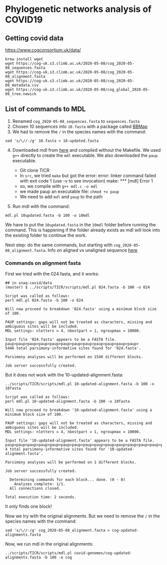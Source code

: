 # Phylogenetic networks analysis of COVID19

## Getting covid data
https://www.cogconsortium.uk/data/
```
brew install wget
wget https://cog-uk.s3.climb.ac.uk/2020-05-08/cog_2020-05-08_sequences.fasta
wget https://cog-uk.s3.climb.ac.uk/2020-05-08/cog_2020-05-08_alignment.fasta
wget https://cog-uk.s3.climb.ac.uk/2020-05-08/cog_2020-05-08_metadata.csv
wget https://cog-uk.s3.climb.ac.uk/2020-05-08/cog_global_2020-05-08_tree.newick
```

## List of commands to MDL

1. Renamed `cog_2020-05-08_sequences.fasta` to `sequences.fasta`
2. Chosen 10 sequences into `10.fasta` with a package called [BBMap](https://sourceforge.net/projects/bbmap/)
3. We had to remove the `/` in the species names with the command:
```
sed 's/\//-/g' 10.fasta > 10-updated.fasta
```
4. Downloaded mdl from [here](https://github.com/nstenz/TICR/tree/master/src) and compiled without the Makefile. We used `g++` directly to create the `mdl` executable. We also downloaded the `paup` executable.

    - Git clone TICR
    - In `src`, we tried `make` but got the error: error: linker command failed with exit code 1 (use -v to see invocation)
make: *** [mdl] Error 1
    - so, we compile with `g++ mdl.c -o mdl`
    - we made paup an executable file: `chmod +x paup`
    - We need to add `mdl` and `paup` to the path

5. Run mdl with the command:
```
mdl.pl 10updated.fasta -b 100 -o 10mdl
```
We have to put the `10updated.fasta` in the `10mdl` folder before running the command. This is happening if the folder already exists as mdl will look into the existing folder to continue the work.

Next step: do the same commands, but starting with `cog_2020-05-08_alignment.fasta`. Info on aligned vs unaligned sequence [here](http://www2.decipher.codes/Alignment.html)

### Commands on alignment fasta

First we tried with the 024.fasta, and it works:
```shell
## in snaq-covid/data
(master) $ ../scripts/TICR/scripts/mdl.pl 024.fasta -b 100 -o 024

Script was called as follows:
perl mdl.pl 024.fasta -b 100 -o 024

Will now proceed to breakdown '024.fasta' using a minimum block size of 100.

PAUP settings: gaps will not be treated as characters, missing and ambiguous sites will be included.
MDL settings: nletters = 4, nbestpart = 1, ngroupmax = 10000.

Input file '024.fasta' appears to be a FASTA file.
paup>paup>paup>paup>paup>paup>paup>paup>paup>paup>paup>paup>
5446 total parsimony-informative sites found for '024.fasta'.

Parsimony analyses will be performed on 1540 different blocks.

Job server successfully created.
```

But it does not work with the 10-updated-alignment.fasta:
```shell
../scripts/TICR/scripts/mdl.pl 10-updated-alignment.fasta -b 100 -o 10fasta

Script was called as follows:
perl mdl.pl 10-updated-alignment.fasta -b 100 -o 10fasta

Will now proceed to breakdown '10-updated-alignment.fasta' using a minimum block size of 100.

PAUP settings: gaps will not be treated as characters, missing and ambiguous sites will be included.
MDL settings: nletters = 4, nbestpart = 1, ngroupmax = 10000.

Input file '10-updated-alignment.fasta' appears to be a FASTA file.
paup>paup>paup>paup>paup>paup>paup>paup>paup>paup>paup>paup>paup>paup>paup>paup>paup>paup>
4 total parsimony-informative sites found for '10-updated-alignment.fasta'.

Parsimony analyses will be performed on 1 different blocks.

Job server successfully created.

  Determining commands for each block... done. (0 - 0)
    Analyses complete: 1/1.
  All connections closed.

Total execution time: 2 seconds.
```
It only finds one block!

Now we try with the original alignments. But we need to remove the `/` in the species names with the command:
```
sed 's/\//-/g' cog_2020-05-08_alignment.fasta > cog-updated-alignments.fasta
```

Now, we run mdl in the original alignments:
```shell
../scripts/TICR/scripts/mdl.pl covid-genomes/cog-updated-alignments.fasta -b 100 -o cog
```